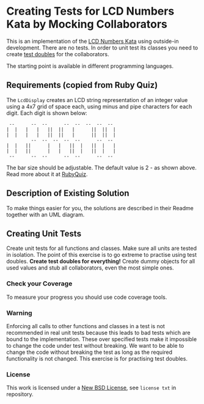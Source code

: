 # Creating Tests for LCD Numbers Kata by Mocking Collaborators

This is an implementation of the [LCD Numbers Kata](http://rubyquiz.com/quiz14.html)
using outside-in development. There are no tests. In order to unit test its
classes you need to create [test doubles](http://martinfowler.com/bliki/TestDouble.html)
for the collaborators.

The starting point is available in different programming languages.

## Requirements (copied from Ruby Quiz)

The `LcdDisplay` creates an LCD string representation of an integer value using a
4x7 grid of space each, using minus and pipe characters for each digit.
Each digit is shown below:

     --      --  --      --  --  --  --  --
    |  |   |   |   ||  ||   |      ||  ||  |
    |  |   |   |   ||  ||   |      ||  ||  |
             --  --  --  --  --      --  --
    |  |   ||      |   |   ||  |   ||  |   |
    |  |   ||      |   |   ||  |   ||  |   |
     --      --  --      --  --      --  --

The bar size should be adjustable. The default value is 2 - as shown above.
Read more about it at [RubyQuiz](http://rubyquiz.com/quiz14.html).

## Description of Existing Solution

To make things easier for you, the solutions are described in their Readme together
with an UML diagram.

## Creating Unit Tests

Create unit tests for all functions and classes. Make sure all units are tested in isolation.
The point of this exercise is to go extreme to practise using test doubles.
**Create test doubles for everything!** Create dummy objects for all used values
and stub all collaborators, even the most simple ones.

### Check your Coverage

To measure your progress you should use code coverage tools.

### Warning

Enforcing all calls to other functions and classes in a test is not recommended in real unit tests
because this leads to bad tests which are bound to the implementation. These
over specified tests make it impossible to change the code under test without breaking.
We want to be able to change the code without breaking the test as long as the
required functionality is not changed. This exercise is for practising test doubles.

### License

This work is licensed under a [New BSD License](http://opensource.org/licenses/bsd-license.php), see `license txt` in repository.
